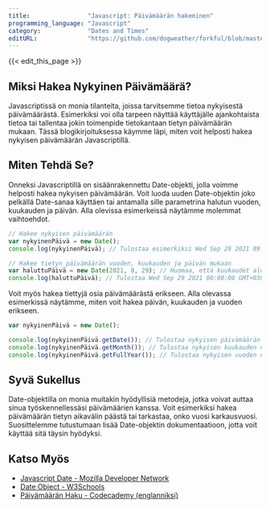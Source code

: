 ```yaml
---
title:                "Javascript: Päivämäärän hakeminen"
programming_language: "Javascript"
category:             "Dates and Times"
editURL:              "https://github.com/dogweather/forkful/blob/master/content/fi/javascript/getting-the-current-date.md"
---
```


{{< edit_this_page >}}

## Miksi Hakea Nykyinen Päivämäärä?

Javascriptissä on monia tilanteita, joissa tarvitsemme tietoa nykyisestä päivämäärästä. Esimerkiksi voi olla tarpeen näyttää käyttäjälle ajankohtaista tietoa tai tallentaa jokin toimenpide tietokantaan tietyn päivämäärän mukaan. Tässä blogikirjoituksessa käymme läpi, miten voit helposti hakea nykyisen päivämäärän Javascriptillä.

## Miten Tehdä Se?

Onneksi Javascriptillä on sisäänrakennettu Date-objekti, jolla voimme helposti hakea nykyisen päivämäärän. Voit luoda uuden Date-objektin joko pelkällä Date-sanaa käyttäen tai antamalla sille parametrina halutun vuoden, kuukauden ja päivän. Alla olevissa esimerkeissä näytämme molemmat vaihtoehdot.

```Javascript
// Hakee nykyisen päivämäärän
var nykyinenPäivä = new Date();
console.log(nykyinenPäivä); // Tulostaa esimerkiksi Wed Sep 29 2021 09:56:15 GMT+0300 (Eastern European Summer Time)

// Hakee tietyn päivämäärän vuoden, kuukauden ja päivän mukaan
var haluttuPäivä = new Date(2021, 8, 29); // Huomaa, että kuukaudet aloitetaan nollasta (tammikuu on 0, helmikuu 1 jne.)
console.log(haluttuPäivä); // Tulostaa Wed Sep 29 2021 00:00:00 GMT+0300 (Eastern European Summer Time)
```

Voit myös hakea tiettyjä osia päivämäärästä erikseen. Alla olevassa esimerkissä näytämme, miten voit hakea päivän, kuukauden ja vuoden erikseen.

```Javascript
var nykyinenPäivä = new Date();

console.log(nykyinenPäivä.getDate()); // Tulostaa nykyisen päivämäärän numerona (esimerkiksi 29)
console.log(nykyinenPäivä.getMonth()); // Tulostaa nykyisen kuukauden numerona (tässä tapauksessa 8, koska kuukaudet aloitetaan nollasta)
console.log(nykyinenPäivä.getFullYear()); // Tulostaa nykyisen vuoden numerona (esimerkiksi 2021)
```

## Syvä Sukellus

Date-objektilla on monia muitakin hyödyllisiä metodeja, jotka voivat auttaa sinua työskennellessäsi päivämäärien kanssa. Voit esimerkiksi hakea päivämäärän tietyn aikavälin päästä tai tarkastaa, onko vuosi karkausvuosi. Suosittelemme tutustumaan lisää Date-objektin dokumentaatioon, jotta voit käyttää sitä täysin hyödyksi.

## Katso Myös

- [Javascript Date - Mozilla Developer Network](https://developer.mozilla.org/en-US/docs/Web/JavaScript/Reference/Global_Objects/Date)
- [Date Object - W3Schools](https://www.w3schools.com/jsref/jsref_obj_date.asp)
- [Päivämäärän Haku - Codecademy (englanniksi)](https://www.codecademy.com/blog/77-p%C3%A4iv%C3%A4m%C3%A4%C3%A4r%C3%A4n-haku-javascriptill%C3%A4)
